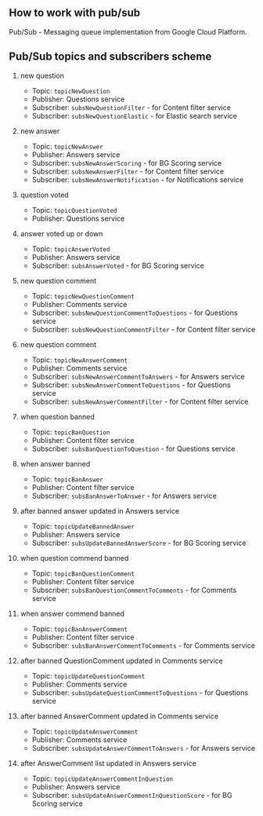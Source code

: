 ## How to work with pub/sub

Pub/Sub - Messaging queue implementation from Google Cloud Platform.

## Pub/Sub topics and subscribers scheme
1. new question
	- Topic: `topicNewQuestion`
	- Publisher: Questions service
	- Subscriber: `subsNewQuestionFilter` - for Content filter service
	- Subscriber: `subsNewQuestionElastic` - for Elastic search service
	
2. new answer
	- Topic: `topicNewAnswer`
	- Publisher: Answers service
	- Subscriber: `subsNewAnswerScoring` - for BG Scoring service
	- Subscriber: `subsNewAnswerFilter` - for Content filter service
	- Subscriber: `subsNewAnswerNotification` - for Notifications service
	
3. question voted
	- Topic: `topicQuestionVoted`
	- Publisher: Questions service
	
4. answer voted up or down
	- Topic: `topicAnswerVoted`
	- Publisher: Answers service
	- Subscriber: `subsAnswerVoted` - for BG Scoring service

5. new question comment
	- Topic: `topicNewQuestionComment`
	- Publisher: Comments service 
	- Subscriber: `subsNewQuestionCommentToQuestions` - for Questions service
	- Subscriber: `subsNewQuestionCommentFilter` - for Content filter service

6. new question comment
	- Topic: `topicNewAnswerComment`
	- Publisher: Comments service 
	- Subscriber: `subsNewAnswerCommentToAnswers` - for Answers service
	- Subscriber: `subsNewAnswerCommentToQuestions` - for Questions service
	- Subscriber: `subsNewAnswerCommentFilter` - for Content filter service

7. when question banned
	- Topic: `topicBanQuestion`
	- Publisher: Content filter service
	- Subscriber: `subsBanQuestionToQuestion` - for Questions service

8. when answer banned
	- Topic: `topicBanAnswer`
	- Publisher: Content filter service
	- Subscriber: `subsBanAnswerToAnswer` - for Answers service	

9. after banned answer updated in Answers service
	- Topic: `topicUpdateBannedAnswer`
	- Publisher: Answers service
	- Subscriber: `subsUpdateBannedAnswerScore` - for BG Scoring service

10. when question commend banned
	- Topic: `topicBanQuestionComment`
	- Publisher: Content filter service
	- Subscriber: `subsBanQuestionCommentToComments` - for Comments service	

11. when answer commend banned
	- Topic: `topicBanAnswerComment`
	- Publisher: Content filter service
	- Subscriber: `subsBanAnswerCommentToComments` - for Comments service	

12. after banned QuestionComment updated in Comments service 
	- Topic: `topicUpdateQuestionComment`
	- Publisher: Comments service
	- Subscriber: `subsUpdateQuestionCommentToQuestions` - for Questions service

13. after banned AnswerComment updated in Comments service 
	- Topic: `topicUpdateAnswerComment`
	- Publisher: Comments service
	- Subscriber: `subsUpdateAnswerCommentToAnswers` - for Answers service

14. after AnswerComment list updated in Answers service 
	- Topic: `topicUpdateAnswerCommentInQuestion`
	- Publisher: Answers service
	- Subscriber: `subsUpdateAnswerCommentInQuestionScore` - for BG Scoring service
